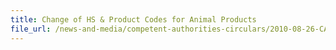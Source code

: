 ```yaml
---
title: Change of HS & Product Codes for Animal Products 
file_url: /news-and-media/competent-authorities-circulars/2010-08-26-CA.pdf
---
```

